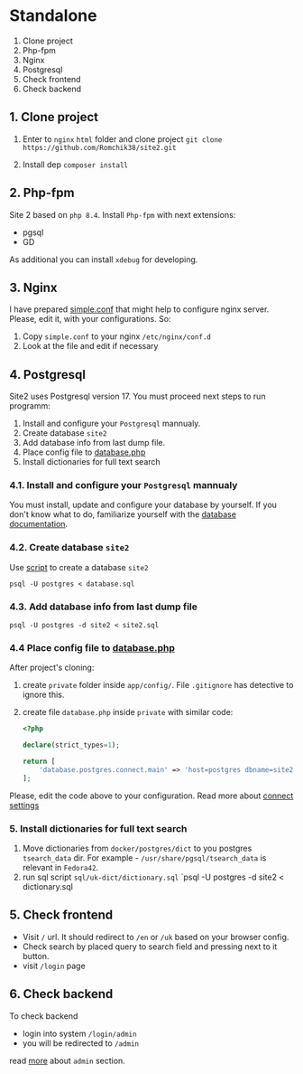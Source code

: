 # Standalone

1. Clone project
2. Php-fpm
3. Nginx
4. Postgresql
5. Check frontend
6. Check backend

## 1. Clone project

1. Enter to `nginx` `html` folder and clone project `git clone https://github.com/Romchik38/site2.git`

2. Install dep `composer install`

## 2. Php-fpm

Site 2 based on `php 8.4`. Install `Php-fpm` with next extensions:

- pgsql
- GD

As additional you can install `xdebug` for developing.

## 3. Nginx

I have prepared [simple.conf](./../../nginx/simple.conf) that might help to configure nginx server. Please, edit it, with your configurations. So:

1. Copy `simple.conf` to your nginx `/etc/nginx/conf.d`
2. Look at the file and edit if necessary

## 4. Postgresql

Site2 uses Postgresql version 17. You must proceed next steps to run programm:

1. Install and configure your `Postgresql` mannualy.
2. Create database `site2`
3. Add database info from last dump file.
4. Place config file to [database.php](./../../app/config/private/)
5. Install dictionaries for full text search

### 4.1. Install and configure your `Postgresql` mannualy

You must install, update and configure your database by yourself. If you don't know what to do, familiarize yourself with the [database documentation](https://www.postgresql.org/).

### 4.2. Create database `site2`

Use [script](./../../docker/postgres/scripts/database.sql) to create a database `site2`

`psql -U postgres < database.sql`

### 4.3. Add database info from last dump file

`psql -U postgres -d site2 < site2.sql`

### 4.4 Place config file to [database.php](./../../app/config/private/)

After project's cloning:

1. create `private` folder inside `app/config/`. File `.gitignore` has detective to ignore this.
2. create file `database.php` inside `private` with similar code:

    ```php
    <?php

    declare(strict_types=1);

    return [
        'database.postgres.connect.main' => 'host=postgres dbname=site2 user=postgres password=Change_it'
    ];
    ```

Please, edit the code above to your configuration.
Read more about [connect settings](https://www.php.net/manual/en/function.pg-connect.php)

### 5. Install dictionaries for full text search

1. Move dictionaries from `docker/postgres/dict` to you postgres `tsearch_data` dir. For example - `/usr/share/pgsql/tsearch_data` is relevant in `Fedora42`.
2. run sql script `sql/uk-dict/dictionary.sql`
    `psql -U postgres -d site2 < dictionary.sql

## 5. Check frontend

- Visit `/` url. It should redirect to `/en` or `/uk` based on your browser config.
- Check search by placed query to search field and pressing next to it button.
- visit `/login` page

## 6. Check backend

To check backend 

- login into system `/login/admin`
- you will be redirected to `/admin`

read [more](./../admin/readme.md) about `admin` section.
